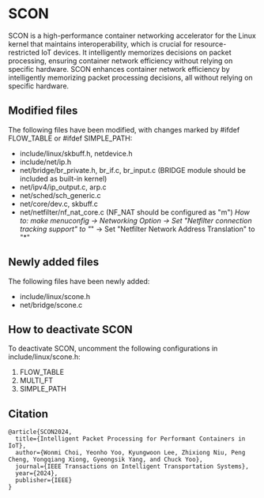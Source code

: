 # SCON

SCON is a high-performance container networking accelerator for the Linux kernel that maintains interoperability, which is crucial for resource-restricted IoT devices. 
It intelligently memorizes decisions on packet processing, ensuring container network efficiency without relying on specific hardware.
SCON enhances container network efficiency by intelligently memorizing packet processing decisions, all without relying on specific hardware.

## Modified files
The following files have been modified, with changes marked by #ifdef FLOW_TABLE or #ifdef SIMPLE_PATH:
- include/linux/skbuff.h, netdevice.h
- include/net/ip.h
- net/bridge/br_private.h, br_if.c, br_input.c
(BRIDGE module should be included as built-in kernel)
- net/ipv4/ip_output.c, arp.c
- net/sched/sch_generic.c
- net/core/dev.c, skbuff.c
- net/netfilter/nf_nat_core.c
(NF_NAT should be configured as "m")
*How to: make menuconfig -> Networking Option -> Set "Netfilter connection tracking support" to "*"
-> Set "Netfilter Network Address Translation" to "*" 

## Newly added files
The following files have been newly added:
- include/linux/scone.h
- net/bridge/scone.c

## How to deactivate SCON
To deactivate SCON, uncomment the following configurations in include/linux/scone.h:
1) FLOW_TABLE
2) MULTI_FT
3) SIMPLE_PATH

## Citation

```
@article{SCON2024,
  title={Intelligent Packet Processing for Performant Containers in IoT},
  author={Wonmi Choi, Yeonho Yoo, Kyungwoon Lee, Zhixiong Niu, Peng Cheng, Yongqiang Xiong, Gyeongsik Yang, and Chuck Yoo},
  journal={IEEE Transactions on Intelligent Transportation Systems},
  year={2024},
  publisher={IEEE}
}
```
